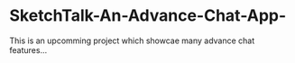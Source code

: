 # SketchTalk-An-Advance-Chat-App-
This is an upcomming project which showcae many advance chat features...

